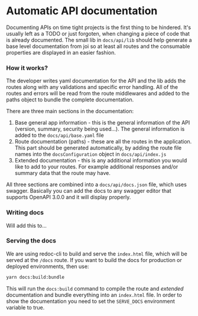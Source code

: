 # Automatic API documentation

Documenting APIs on time tight projects is the first thing to be hindered. It's usually left as a TODO or just forgoten, when changing a piece of code that is already documented. The small lib in `docs/api/lib` should help generate a base level documentation from joi so at least all routes and the consumable properties are displayed in an easier fashion.

### How it works?
The developer writes yaml documentation for the API and the lib adds the routes along with any validations and specific error handling. All of the routes and errors will be read from the route middlewares and added to the paths object to bundle the complete documentation.

There are three main sections in the documentation:
1. Base general app information - this is the general information of the API (version, summary, security being used...). The general information is added to the `docs/api/base.yaml` file
2. Route documentation (paths) - these are all the routes in the application. This part should be generated automatically, by adding the route file names into the `docsConfiguration` object in `docs/api/index.js`
3. Extended documentation - this is any additional information you would like to add to your routes. For example additional responses and/or summary data that the route may have.

All three sections are combined into a `docs/api/docs.json` file, which uses swagger. Basically you can add the docs to any swagger editor that supports OpenAPI 3.0.0 and it will display properly.

### Writing docs
Will add this to...


### Serving the docs
We are using redoc-cli to build and serve the `index.html` file, which will be served at the `/docs` route. If you want to build the docs for production or deployed environments, then use:
```bash
yarn docs:build:bundle
```
This will run the `docs:build` command to compile the route and *extended* documentation and bundle everything into an `index.html` file. In order to show the documentation you need to set the `SERVE_DOCS` environment variable to true.